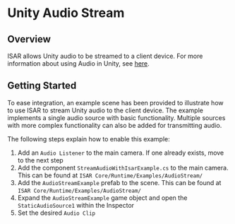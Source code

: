 # Unity Audio Stream

## Overview

ISAR allows Unity audio to be streamed to a client device. For more information about using Audio in Unity, see [here](https://docs.unity3d.com/Manual/class-AudioSource.html).

## Getting Started

To ease integration, an example scene has been provided to illustrate how to use ISAR to stream Unity audio to the client device. The example implements a single audio source with basic functionality. Multiple sources with more complex functionality can also be added for transmitting audio.

The following steps explain how to enable this example:

1. Add an `Audio Listener` to the main camera. If one already exists, move to the next step
2. Add the component `StreamAudioWithIsarExample.cs` to the main camera. This can be found at `ISAR Core/Runtime/Examples/AudioStream/`
3. Add the `AudioStreamExample` prefab to the scene. This can be found at `ISAR Core/Runtime/Examples/AudioStream/`
4. Expand the `AudioStreamExample` game object and open the `StaticAudioSource1` within the Inspector
5. Set the desired `Audio Clip`
